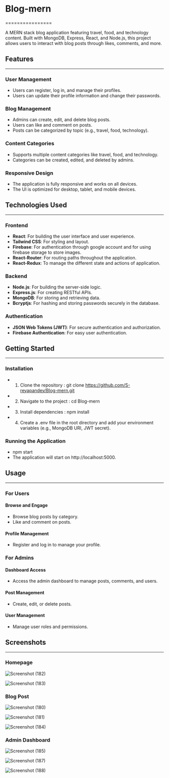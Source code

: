 # Blog-mern
================

A MERN stack blog application featuring travel, food, and technology content. Built with MongoDB, Express, React, and Node.js, this project allows users to interact with blog posts through likes, comments, and more.

## Features
------------

### User Management

* Users can register, log in, and manage their profiles.
* Users can update their profile information and change their passwords.

### Blog Management

* Admins can create, edit, and delete blog posts.
* Users can like and comment on posts.
* Posts can be categorized by topic (e.g., travel, food, technology).

### Content Categories

* Supports multiple content categories like travel, food, and technology.
* Categories can be created, edited, and deleted by admins.

### Responsive Design

* The application is fully responsive and works on all devices.
* The UI is optimized for desktop, tablet, and mobile devices.

## Technologies Used
--------------------

### Frontend

* **React**: For building the user interface and user experience.
* **Tailwind CSS**: For styling and layout.
* **Firebase**: For authentication through google account and for using firebase storage to store images.
* **React-Router**: For routing paths throughout the application.
* **React-Redux**: To manage the different state and actions of application.

### Backend

* **Node.js**: For building the server-side logic.
* **Express.js**: For creating RESTful APIs.
* **MongoDB**: For storing and retrieving data.
* **Bcryptjs**: For hashing and storing passwords securely in the database.

### Authentication

* **JSON Web Tokens (JWT)**: For secure authentication and authorization.
* **Firebase Authentication**: For easy user authentication.

## Getting Started
-------------------

### Installation

* 1. Clone the repository : git clone https://github.com/S-reyapandey/Blog-mern.git
* 2. Navigate to the project : cd Blog-mern
* 3. Install dependencies : npm install
* 4. Create a .env file in the root directory and add your environment variables (e.g., MongoDB URI, JWT secret).

### Running the Application
* npm start
* The application will start on http://localhost:5000.

## Usage
---------

### For Users

#### Browse and Engage

* Browse blog posts by category.
* Like and comment on posts.

#### Profile Management

* Register and log in to manage your profile.

### For Admins

#### Dashboard Access

* Access the admin dashboard to manage posts, comments, and users.

#### Post Management

* Create, edit, or delete posts.

#### User Management

* Manage user roles and permissions.

## Screenshots
-------------

### Homepage

![Screenshot (182)](https://github.com/user-attachments/assets/52043f53-f0d1-4f07-b7a8-253400efe514)

![Screenshot (183)](https://github.com/user-attachments/assets/33809bdd-7a0f-4f2f-b69b-3cc75d9acc8a)


### Blog Post

![Screenshot (180)](https://github.com/user-attachments/assets/11ed4c1f-9987-47a3-bafd-61474854a5bc)

![Screenshot (181)](https://github.com/user-attachments/assets/b61eb155-7b53-4ddd-bee5-99a6ee6ffc41)

![Screenshot (184)](https://github.com/user-attachments/assets/dd52d34c-8faf-4045-922e-97b627e99eac)


### Admin Dashboard

![Screenshot (185)](https://github.com/user-attachments/assets/0e48c471-3399-43d1-8d3a-25ca08bc0bde)

![Screenshot (187)](https://github.com/user-attachments/assets/00954341-11ce-4612-89cc-90b41f2a0819)

![Screenshot (188)](https://github.com/user-attachments/assets/b647b7c2-d2be-42e2-aef1-09da8faa615f)


